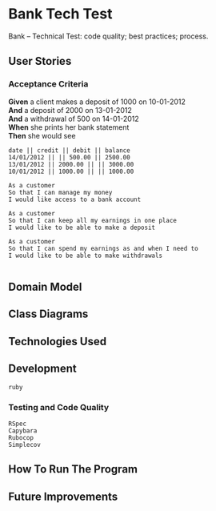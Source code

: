 # Bank Tech Test
Bank – Technical Test: code quality; best practices; process.

## User Stories

### Acceptance Criteria

**Given** a client makes a deposit of 1000 on 10-01-2012  
**And** a deposit of 2000 on 13-01-2012  
**And** a withdrawal of 500 on 14-01-2012  
**When** she prints her bank statement  
**Then** she would see

```
date || credit || debit || balance
14/01/2012 || || 500.00 || 2500.00
13/01/2012 || 2000.00 || || 3000.00
10/01/2012 || 1000.00 || || 1000.00
```

```
As a customer
So that I can manage my money
I would like access to a bank account

As a customer
So that I can keep all my earnings in one place
I would like to be able to make a deposit

As a customer
So that I can spend my earnings as and when I need to
I would like to be able to make withdrawals


```

## Domain Model

## Class Diagrams

## Technologies Used

## Development

```
ruby
```

### Testing and Code Quality

```
RSpec
Capybara
Rubocop
Simplecov
```

## How To Run The Program

## Future Improvements
